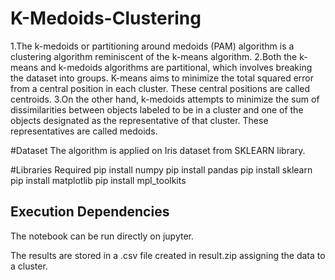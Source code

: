 # K-Medoids-Clustering
1.The k-medoids or partitioning around medoids (PAM) algorithm is a clustering algorithm reminiscent of the k-means algorithm.
2.Both the k-means and k-medoids algorithms are partitional, which involves breaking the dataset into groups. K-means aims to minimize the total squared error from a central position in each cluster. These central positions are called centroids.
3.On the other hand, k-medoids attempts to minimize the sum of dissimilarities between objects labeled to be in a cluster and one of the objects designated as the representative of that cluster. These representatives are called medoids.

#Dataset
The algorithm is applied on Iris dataset from SKLEARN library.

#Libraries Required
pip install numpy
pip install pandas
pip install sklearn
pip install matplotlib
pip install mpl_toolkits

## Execution Dependencies
The notebook can be run directly on jupyter.

The results are stored in a .csv file created in result.zip assigning the data to a cluster.
